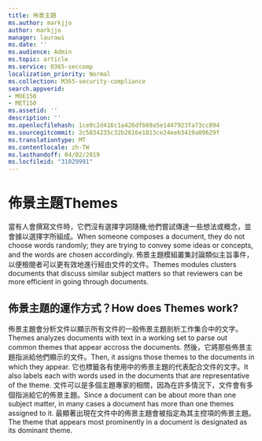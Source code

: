 ```yaml
---
title: 佈景主題
ms.author: markjjo
author: markjjo
manager: laurawi
ms.date: ''
ms.audience: Admin
ms.topic: article
ms.service: O365-seccomp
localization_priority: Normal
ms.collection: M365-security-compliance
search.appverid:
- MOE150
- MET150
ms.assetid: ''
description: ''
ms.openlocfilehash: 1ce0c2d416c1a426df669a5e1447923fa73cc894
ms.sourcegitcommit: 2c5834235c32b2616e1813ce24eeb3419a09629f
ms.translationtype: MT
ms.contentlocale: zh-TW
ms.lasthandoff: 04/02/2019
ms.locfileid: "31029991"
---
```

# <a name="themes"></a><span data-ttu-id="b8ae0-102">佈景主題</span><span class="sxs-lookup"><span data-stu-id="b8ae0-102">Themes</span></span>

<span data-ttu-id="b8ae0-103">當有人會撰寫文件時，它們沒有選擇字詞隨機;他們嘗試傳達一些想法或概念，並會據以選擇字所組成。</span><span class="sxs-lookup"><span data-stu-id="b8ae0-103">When someone composes a document, they do not choose words randomly; they are trying to convey some ideas or concepts, and the words are chosen accordingly.</span></span> <span data-ttu-id="b8ae0-104">佈景主題模組叢集討論類似主旨事件，以便檢閱者可以更有效地進行經由文件的文件。</span><span class="sxs-lookup"><span data-stu-id="b8ae0-104">Themes modules clusters documents that discuss similar subject matters so that reviewers can be more efficient in going through documents.</span></span>

## <a name="how-does-themes-work"></a><span data-ttu-id="b8ae0-105">佈景主題的運作方式？</span><span class="sxs-lookup"><span data-stu-id="b8ae0-105">How does Themes work?</span></span>

<span data-ttu-id="b8ae0-106">佈景主題會分析文件以顯示所有文件的一般佈景主題剖析工作集合中的文字。</span><span class="sxs-lookup"><span data-stu-id="b8ae0-106">Themes analyzes documents with text in a working set to parse out common themes that appear accross the documents.</span></span> <span data-ttu-id="b8ae0-107">然後，它將那些佈景主題指派給他們顯示的文件。</span><span class="sxs-lookup"><span data-stu-id="b8ae0-107">Then, it assigns those themes to the documents in which they appear.</span></span> <span data-ttu-id="b8ae0-108">它也標籤各有使用中的佈景主題的代表配合文件的文字。</span><span class="sxs-lookup"><span data-stu-id="b8ae0-108">It also labels each with words used in the documents that are representative of the theme.</span></span> <span data-ttu-id="b8ae0-109">文件可以是多個主題專家的相關，因為在許多情況下，文件會有多個指派給它的佈景主題。</span><span class="sxs-lookup"><span data-stu-id="b8ae0-109">Since a document can be about more than one subject matter, in many cases a document has more than one themes assigned to it.</span></span> <span data-ttu-id="b8ae0-110">最顯著出現在文件中的佈景主題會被指定為其主控項的佈景主題。</span><span class="sxs-lookup"><span data-stu-id="b8ae0-110">The theme that appears most prominently in a document is designated as its dominant theme.</span></span>
